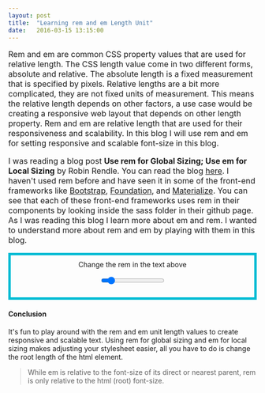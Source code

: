```yaml
---
layout: post
title:  "Learning rem and em Length Unit"
date:   2016-03-15 13:15:00
---
```

<article class="module" style="font-size:1rem;">
  <p style="font-size:1em;">
    Rem and em are common CSS property values that are used for relative length. 
    The CSS length value come in two different forms, absolute and relative. The 
    absolute length is a fixed measurement that is specified by pixels. Relative 
    lengths are a bit more complicated, they are not fixed units of measurement. This means 
    the relative length depends on other factors, a use case would be creating a 
    responsive web layout that depends on other length property. Rem and em are relative 
    length that are used for their responsiveness and scalability. In this blog I will 
    use rem and em for setting responsive and scalable font-size in this blog.
  </p>

  <p style="font-size:1em;">
    I was reading a blog post <b>Use rem for Global Sizing; Use em for Local Sizing</b> 
    by Robin Rendle. You can read the blog <a href="https://css-tricks.com/rem-global-em-local/#more-239011" target="_blank">here</a>. 
    I haven't used rem before and have seen it in some of the front-end frameworks like 
    <a href="http://getbootstrap.com/" target="_blank">Bootstrap</a>, 
    <a href="http://foundation.zurb.com/" target="_blank">Foundation</a>, and <a href="http://materializecss.com/" target="_blank">Materialize</a>. 
    You can see that each of these front-end frameworks uses rem in their components by looking inside 
    the sass folder in their github page. As I was reading this blog I learn more about 
    em and rem. I wanted to understand more about rem and em by playing with them in this blog.
  </p>
</article>

<div class="font-size-control" style="margin:0 auto; text-align:center; border: 5px solid #00BCD4; padding: 10px;">
  Change the rem in the text above
  <p class="range-field">
    <input type="range" min="0.8" max="2.5" step="0.1" value="1">
  </p>
</div>

#### Conclusion

It's fun to play around with the rem and em unit length values to create responsive and scalable text. 
Using rem for global sizing and em for local sizing makes adjusting your stylesheet easier, all you 
have to do is change the root length of the html element.

> While em is relative to the font-size of its direct or nearest parent, rem is only relative to the html (root) font-size.

<script>
  (function($){
    $("input[type='range']").on("change", function() {
      console.log($(this).val());
      $(".module").css("font-size", $(this).val() + "rem");
    });
  })(jQuery);
</script>

